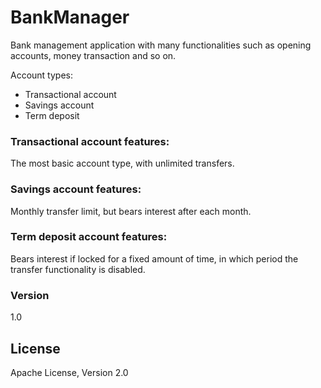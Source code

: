 # BankManager

Bank management application with many functionalities such as opening accounts, money transaction and so on.

Account types:
  - Transactional account
  - Savings account
  - Term deposit

### Transactional account features:
The most basic account type, with unlimited transfers.

### Savings account features:
Monthly transfer limit, but bears interest after each month.
  
### Term deposit account features:
Bears interest if locked for a fixed amount of time, in which period the transfer functionality is disabled.
  
### Version
1.0

License
----
Apache License, Version 2.0
